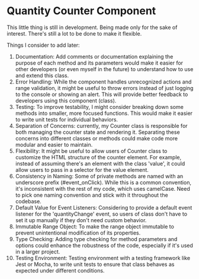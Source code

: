 # Quantity Counter Component
This little thing is still in development. Being made only for the sake of interest.
There's still a lot to be done to make it flexible.

Things I consider to add later:
1. Documentation: Add comments or documentation explaining the purpose of each method and its parameters would make it easier for other developers (or even myself in the future) to understand how to use and extend this class.
2. Error Handling: While the component handles unrecognized actions and range validation, it might be useful to throw errors instead of just logging to the console or showing an alert. This will provide better feedback to developers using this component (class).
3. Testing: To improve testability, I might consider breaking down some methods into smaller, more focused functions. This would make it easier to write unit tests for individual behaviors.
4. Separation of Concerns: currently, my Counter class is responsible for both managing the counter state and rendering it. Separating these concerns into different classes or methods could make code more modular and easier to maintain.
5. Flexibility: It might be useful to allow users of Counter class to customize the HTML structure of the counter element. For example, instead of assuming there's an element with the class 'value', it could allow users to pass in a selector for the value element.
6. Consistency in Naming: Some of private methods are named with an underscore prefix (#event_onClick). While this is a common convention, it's inconsistent with the rest of my code, which uses camelCase. Need to pick one naming convention and stick with it throughout the codebase.
7. Default Value for Event Listeners: Considering to provide a default event listener for the 'quantityChange' event, so users of class don't have to set it up manually if they don't need custom behavior.
8. Immutable Range Object: To make the range object immutable to prevent unintentional modification of its properties.
9. Type Checking: Adding type checking for method parameters and options could enhance the robustness of the code, especially if it's used in a larger project.
10. Testing Environment: Testing environment with a testing framework like Jest or Mocha, to write unit tests to ensure that class behaves as expected under different conditions.
